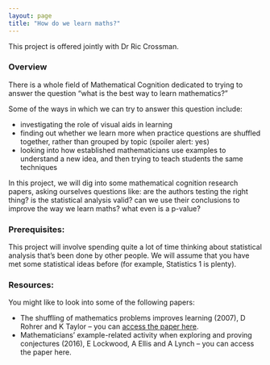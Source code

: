 ```yaml
---
layout: page
title: "How do we learn maths?"
---
```


This project is offered jointly with Dr Ric Crossman.
<h3>Overview</h3>

There is a whole field of Mathematical Cognition dedicated to trying to answer the question “what is the best way to learn mathematics?”

Some of the ways in which we can try to answer this question include:
<ul>
<li> investigating the role of visual aids in learning</li>
<li> finding out whether we learn more when practice questions are shuffled together, rather than grouped by topic (spoiler alert: yes) </li>
<li>looking into how established mathematicians use examples to understand a new idea, and then trying to teach students the same techniques </li>
</ul>

In this project, we will dig into some mathematical cognition research papers, asking ourselves questions like: are the authors testing the right thing? is the statistical analysis valid? can we use their conclusions to improve the way we learn maths? what even is a p-value?

<h3>Prerequisites:</h3>

This project will involve spending quite a lot of time thinking about statistical analysis that’s been done by other people. We will assume that you have met some statistical ideas before (for example, Statistics 1 is plenty).

<h3>Resources:</h3>

You might like to look into some of the following papers:
<ul>
<li> The shuffling of mathematics problems improves learning (2007), D Rohrer and K Taylor – you can <a href="https://rdcu.be/dbrrc">access the paper here</a>.</li>
<li> Mathematicians’ example-related activity when exploring and proving conjectures (2016), E Lockwood, A Ellis and A Lynch – you can <a herf="https://rdcu.be/dbrsE">access the paper here</a>.</li>
</ul>

